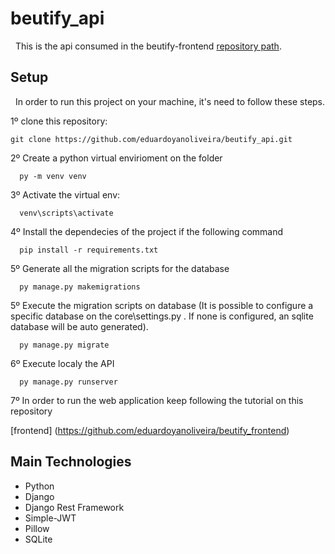 # beutify_api

&nbsp; This is the api consumed in the beutify-frontend [repository path](https://github.com/eduardoyanoliveira/beutify_frontend).

## Setup

&nbsp; In order to run this project on your machine, it's need to follow these steps.

1º clone this repository:  

``` git clone https://github.com/eduardoyanoliveira/beutify_api.git ```

2º Create a python virtual envirioment on the folder

```
  py -m venv venv
```

3º Activate the virtual env:

```
  venv\scripts\activate
```

4º Install the dependecies of the project if the following command

```
  pip install -r requirements.txt
```

5º Generate all the migration scripts for the database

```
  py manage.py makemigrations
```

5º Execute the migration scripts on database (It is possible to configure a specific database on the core\settings.py . If none is configured, an sqlite database will be auto generated).

```
  py manage.py migrate
```

6º Execute localy the API

```
  py manage.py runserver
```

7º In order to run the web application keep following the tutorial on this repository

[frontend] (https://github.com/eduardoyanoliveira/beutify_frontend)

## Main Technologies

  - Python
  - Django
  - Django Rest Framework
  - Simple-JWT
  - Pillow
  - SQLite

  
